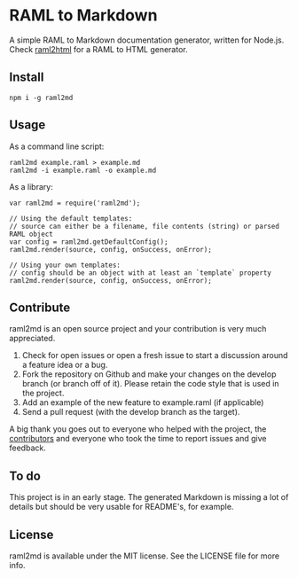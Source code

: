 # RAML to Markdown

A simple RAML to Markdown documentation generator, written for Node.js. 
Check [raml2html](https://github.com/kevinrenskers/raml2html) for a RAML to HTML generator.


## Install
```
npm i -g raml2md
```


## Usage
As a command line script:

```
raml2md example.raml > example.md
raml2md -i example.raml -o example.md
```

As a library:

```
var raml2md = require('raml2md');

// Using the default templates:
// source can either be a filename, file contents (string) or parsed RAML object
var config = raml2md.getDefaultConfig(); 
raml2md.render(source, config, onSuccess, onError);

// Using your own templates:
// config should be an object with at least an `template` property
raml2md.render(source, config, onSuccess, onError);
```


## Contribute
raml2md is an open source project and your contribution is very much appreciated.

1. Check for open issues or open a fresh issue to start a discussion around a feature idea or a bug.
2. Fork the repository on Github and make your changes on the develop branch (or branch off of it).
   Please retain the code style that is used in the project.
3. Add an example of the new feature to example.raml (if applicable)
4. Send a pull request (with the develop branch as the target).

A big thank you goes out to everyone who helped with the project, the [contributors](https://github.com/kevinrenskers/raml2md/graphs/contributors)
and everyone who took the time to report issues and give feedback.


## To do
This project is in an early stage. The generated Markdown is missing a lot of details but should be very usable
for README's, for example.


## License
raml2md is available under the MIT license. See the LICENSE file for more info.
